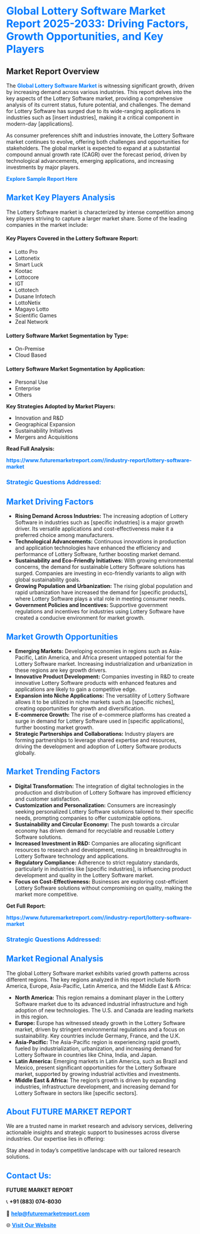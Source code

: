 <h1 style="color: #007BFF;">Global Lottery Software Market Report 2025-2033: Driving Factors, Growth Opportunities, and Key Players</h1>

<section id="overview">
<h2>Market Report Overview</h2>
<p>The <a href="https://www.futuremarketreport.com//industry-report/lottery-software-market" style="color: #007BFF; text-decoration: none;"><strong>Global Lottery Software Market</strong></a> is witnessing significant growth, driven by increasing demand across various industries. This report delves into the key aspects of the Lottery Software market, providing a comprehensive analysis of its current status, future potential, and challenges. The demand for Lottery Software has surged due to its wide-ranging applications in industries such as [insert industries], making it a critical component in modern-day [applications].</p>
<p>As consumer preferences shift and industries innovate, the Lottery Software market continues to evolve, offering both challenges and opportunities for stakeholders. The global market is expected to expand at a substantial compound annual growth rate (CAGR) over the forecast period, driven by technological advancements, emerging applications, and increasing investments by major players.</p>
</section>

<section id="overview">
<p><a href="https://www.futuremarketreport.com//request-sample/reportId=59613" style="color: #007BFF; text-decoration: none;"><strong>Explore Sample Report Here</strong></a></p>
</section>

<section id="key-players">
<h2 style="color: #007BFF;">Market Key Players Analysis</h2>
<p>The Lottery Software market is characterized by intense competition among key players striving to capture a larger market share. Some of the leading companies in the market include:</p>
<h4>Key Players Covered in the Lottery Software Report:</h4>
<ul><li>Lotto Pro</li><li>Lottonetix</li><li>Smart Luck</li><li>Kootac</li><li>Lottocore</li><li>IGT</li><li>Lottotech</li><li>Dusane Infotech</li><li>LottoNetix</li><li>Magayo Lotto</li><li>Scientific Games</li><li>Zeal Network</li></ul>
<h4>Lottery Software Market Segmentation by Type:</h4>
<ul><li>On-Premise</li><li>Cloud Based</li></ul>

<h4>Lottery Software Market Segmentation by Application:</h4>
<ul><li>Personal Use</li><li>Enterprise</li><li>Others</li></ul>
<p><strong>Key Strategies Adopted by Market Players:</strong></p>
<ul>
<li>Innovation and R&D</li>
<li>Geographical Expansion</li>
<li>Sustainability Initiatives</li>
<li>Mergers and Acquisitions</li>
</ul>
</section>

<section>
<p><strong>Read Full Analysis: </strong></p><a href="https://www.futuremarketreport.com//industry-report/lottery-software-market" style="color: #007BFF; text-decoration: none;"><strong>https://www.futuremarketreport.com//industry-report/lottery-software-market</strong></a>
<h3 style="color: #007BFF;">Strategic Questions Addressed:</h3>
</section>

<section id="driving-factors">
<h2 style="color: #007BFF;">Market Driving Factors</h2>
<ul>
<li><strong>Rising Demand Across Industries:</strong> The increasing adoption of Lottery Software in industries such as [specific industries] is a major growth driver. Its versatile applications and cost-effectiveness make it a preferred choice among manufacturers.</li>
<li><strong>Technological Advancements:</strong> Continuous innovations in production and application technologies have enhanced the efficiency and performance of Lottery Software, further boosting market demand.</li>
<li><strong>Sustainability and Eco-Friendly Initiatives:</strong> With growing environmental concerns, the demand for sustainable Lottery Software solutions has surged. Companies are investing in eco-friendly variants to align with global sustainability goals.</li>
<li><strong>Growing Population and Urbanization:</strong> The rising global population and rapid urbanization have increased the demand for [specific products], where Lottery Software plays a vital role in meeting consumer needs.</li>
<li><strong>Government Policies and Incentives:</strong> Supportive government regulations and incentives for industries using Lottery Software have created a conducive environment for market growth.</li>
</ul>
</section>

<section id="growth-opportunities">
<h2 style="color: #007BFF;">Market Growth Opportunities</h2>
<ul>
<li><strong>Emerging Markets:</strong> Developing economies in regions such as Asia-Pacific, Latin America, and Africa present untapped potential for the Lottery Software market. Increasing industrialization and urbanization in these regions are key growth drivers.</li>
<li><strong>Innovative Product Development:</strong> Companies investing in R&D to create innovative Lottery Software products with enhanced features and applications are likely to gain a competitive edge.</li>
<li><strong>Expansion into Niche Applications:</strong> The versatility of Lottery Software allows it to be utilized in niche markets such as [specific niches], creating opportunities for growth and diversification.</li>
<li><strong>E-commerce Growth:</strong> The rise of e-commerce platforms has created a surge in demand for Lottery Software used in [specific applications], further boosting market growth.</li>
<li><strong>Strategic Partnerships and Collaborations:</strong> Industry players are forming partnerships to leverage shared expertise and resources, driving the development and adoption of Lottery Software products globally.</li>
</ul>
</section>

<section id="trending-factors">
<h2 style="color: #007BFF;">Market Trending Factors</h2>
<ul>
<li><strong>Digital Transformation:</strong> The integration of digital technologies in the production and distribution of Lottery Software has improved efficiency and customer satisfaction.</li>
<li><strong>Customization and Personalization:</strong> Consumers are increasingly seeking personalized Lottery Software solutions tailored to their specific needs, prompting companies to offer customizable options.</li>
<li><strong>Sustainability and Circular Economy:</strong> The push towards a circular economy has driven demand for recyclable and reusable Lottery Software solutions.</li>
<li><strong>Increased Investment in R&D:</strong> Companies are allocating significant resources to research and development, resulting in breakthroughs in Lottery Software technology and applications.</li>
<li><strong>Regulatory Compliance:</strong> Adherence to strict regulatory standards, particularly in industries like [specific industries], is influencing product development and quality in the Lottery Software market.</li>
<li><strong>Focus on Cost-Effectiveness:</strong> Businesses are exploring cost-efficient Lottery Software solutions without compromising on quality, making the market more competitive.</li>
</ul>
</section>

<section>
<p><strong>Get Full Report: </strong></p><a href="https://www.futuremarketreport.com//industry-report/lottery-software-market" style="color: #007BFF; text-decoration: none;"><strong>https://www.futuremarketreport.com//industry-report/lottery-software-market</strong></a>
<h3 style="color: #007BFF;">Strategic Questions Addressed:</h3>
</section>


<section id="regional-analysis">
<h2 style="color: #007BFF;">Market Regional Analysis</h2>
<p>The global Lottery Software market exhibits varied growth patterns across different regions. The key regions analyzed in this report include North America, Europe, Asia-Pacific, Latin America, and the Middle East & Africa:</p>
<ul>
<li><strong>North America:</strong> This region remains a dominant player in the Lottery Software market due to its advanced industrial infrastructure and high adoption of new technologies. The U.S. and Canada are leading markets in this region.</li>
<li><strong>Europe:</strong> Europe has witnessed steady growth in the Lottery Software market, driven by stringent environmental regulations and a focus on sustainability. Key countries include Germany, France, and the U.K.</li>
<li><strong>Asia-Pacific:</strong> The Asia-Pacific region is experiencing rapid growth, fueled by industrialization, urbanization, and increasing demand for Lottery Software in countries like China, India, and Japan.</li>
<li><strong>Latin America:</strong> Emerging markets in Latin America, such as Brazil and Mexico, present significant opportunities for the Lottery Software market, supported by growing industrial activities and investments.</li>
<li><strong>Middle East & Africa:</strong> The region’s growth is driven by expanding industries, infrastructure development, and increasing demand for Lottery Software in sectors like [specific sectors].</li>
</ul>
</section>

<footer>
<h2 style="color: #007BFF;">About FUTURE MARKET REPORT</h2>
<p>We are a trusted name in market research and advisory services, delivering actionable insights and strategic support to businesses across diverse industries. Our expertise lies in offering:</p>

<p>Stay ahead in today’s competitive landscape with our tailored research solutions.</p>

<h2 style="color: #007BFF;">Contact Us:</h2>
<p><strong>FUTURE MARKET REPORT</strong></p>
<p>📞 <strong>+91 (883) 074-8030</strong></p>
<p>📧 <strong><a href="mailto:help@futuremarketreport.com" style="color: #007BFF;">help@futuremarketreport.com</a></strong></p>
<p>🌐 <strong><a href="https://www.futuremarketreport.com/" style="color: #007BFF;">Visit Our Website</a></strong></p>
</footer>